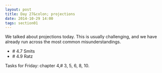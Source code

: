 ```yaml
---
layout: post
title: Day 27&colon; projections
date: 2014-10-29 14:00
tags: section01
---
```


We talked about projections today. This is usually challenging, and we have
already run across the most common misunderstandings.

  * \# 4.7 Smits
  * \# 4.9 Ratz

Tasks for Friday: chapter 4,\# 3, 5, 6, 8, 10.
